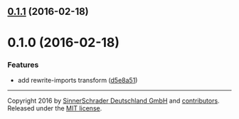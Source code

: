 <a name="0.1.1"></a>
## [0.1.1](https://github.com/sinnerschrader/patternplate-transform-resolve-imports/compare/v0.1.0...v0.1.1) (2016-02-18)




<a name="0.1.0"></a>
# 0.1.0 (2016-02-18)


### Features

* add rewrite-imports transform ([d5e8a51](https://github.com/sinnerschrader/patternplate-transform-resolve-imports/commit/d5e8a51))





---
Copyright 2016 by [SinnerSchrader Deutschland GmbH](https://github.com/sinnerschrader) and [contributors](./graphs/contributors). Released under the [MIT license]('./license.md').
